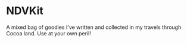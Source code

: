 NDVKit
======

A mixed bag of goodies I've written and collected in my travels through Cocoa land. Use at your own peril!